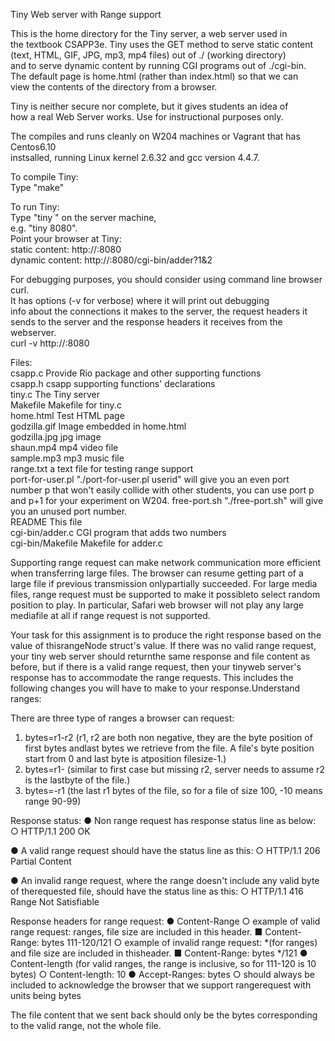 Tiny Web server with Range support                                              
                                                                                
This is the home directory for the Tiny server, a web server used in            
the textbook CSAPP3e. Tiny uses the GET method to serve static content          
(text, HTML, GIF, JPG, mp3, mp4 files) out of ./ (working directory)            
and to serve dynamic content by running CGI programs out of ./cgi-bin.          
The default page is home.html (rather than index.html) so that we can           
view the contents of the directory from a browser.                              
                                                                                
Tiny is neither secure nor complete, but it gives students an idea of           
how a real Web Server works. Use for instructional purposes only.               
                                                                                
The compiles and runs cleanly on W204 machines or Vagrant that has Centos6.10   
instsalled, running Linux kernel 2.6.32 and gcc version 4.4.7.                  
                                                                                
To compile Tiny:                                                                
  Type "make"                                                                   
                                                                                
To run Tiny:                                                                    
  Type "tiny <port>" on the server machine,                                     
    e.g. "tiny 8080".                                                           
  Point your browser at Tiny:                                                   
    static content: http://<host>:8080                                          
    dynamic content: http://<host>:8080/cgi-bin/adder?1&2                       
                                                                                
For debugging purposes, you should consider using command line browser curl.    
It has options (-v for verbose) where it will print out debugging               
info about the connections it makes to the server, the request headers it       
sends to the server and the response headers it receives from the webserver.    
  curl -v http://<host>:8080                                                    
                                                                                
                                                                                
Files:                                                                          
  csapp.c               Provide Rio package and other supporting functions      
  csapp.h               csapp supporting functions' declarations                
  tiny.c                The Tiny server                                         
  Makefile              Makefile for tiny.c                                     
  home.html             Test HTML page                                          
  godzilla.gif          Image embedded in home.html                             
  godzilla.jpg          jpg image                                               
  shaun.mp4             mp4 video file                                          
  sample.mp3            mp3 music file                                          
  range.txt             a text file for testing range support                   
  port-for-user.pl      "./port-for-user.pl userid" will give you an even port  
                        number p that won't easily collide with other students, 
                        you can use port p and p+1 for your experiment on W204. 
  free-port.sh          "./free-port.sh" will give you an unused port number.   
  README                This file                                               
  cgi-bin/adder.c       CGI program that adds two numbers                       
  cgi-bin/Makefile      Makefile for adder.c              



Supporting range request can make network communication more efficient when transferring large files. The browser can resume getting part of a large file if previous transmission onlypartially succeeded. For large media files, range request must be supported to make it possibleto select random position to play. In particular, Safari web browser will not play any large mediafile at all if range request is not supported.

Your task for this assignment is to produce the right response based on the value of thisrangeNode struct's value. If there was no valid range request, your tiny web server should returnthe same response and file content as before, but if there is a valid range request, then your tinyweb server's response has to accommodate the range requests. This includes the following changes you will have to make to your response.Understand ranges:

There are three type of ranges a browser can request:
1. bytes=r1-r2   (r1, r2 are both non negative, they are the byte position of first bytes andlast bytes we retrieve from the  file. A file's byte position start from 0 and last byte is atposition filesize-1.)
2. bytes=r1-    (similar to first case but missing r2, server needs to assume r2 is the lastbyte of the file.)
3. bytes=-r1 (the last r1 bytes of the file, so for a file of size 100, -10 means range 90-99)

Response status:
● Non range request has response status line as below:
	○ HTTP/1.1 200 OK

● A valid range request should have the status line as this:
  ○ HTTP/1.1 206 Partial Content
  
● An invalid range request, where the range doesn't include any valid byte of therequested file, should have the status line    as this:
  ○ HTTP/1.1 416 Range Not Satisfiable
  
Response headers for range request:
● Content-Range
  ○ example of valid range request: ranges, file size are included in this header.
     ■ Content-Range: bytes 111-120/121
  ○ example of invalid range request: *(for ranges) and file size are included in thisheader.
     ■ Content-Range: bytes */121
● Content-length (for valid ranges, the range is inclusive, so for 111-120 is 10 bytes)
  ○ Content-length: 10
● Accept-Ranges: bytes
  ○ should always be included to acknowledge the browser that we support rangerequest with units being bytes

The file content that we sent back should only be the bytes corresponding to the valid range, not the whole file.
